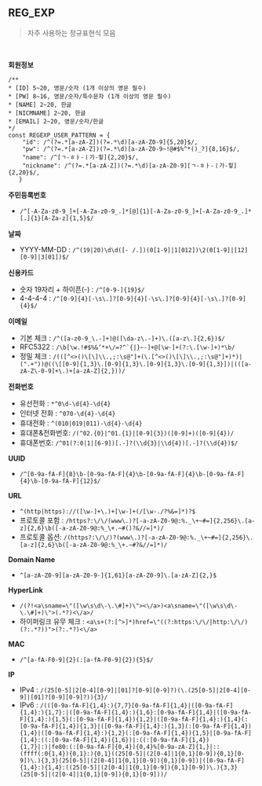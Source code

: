 ## REG\_EXP
> 자주 사용하는 정규표현식 모음
 

<br>

**회원정보**
```
/**
* [ID] 5~20, 영문/숫자 (1개 이상의 영문 필수)
* [PW] 8~16, 영문/숫자/특수문자 (1개 이상의 영문 필수)
* [NAME] 2~20, 한글
* [NICMNAME] 2~20, 한글 
* [EMAIL] 2~20, 영문/숫자/한글 
*/
const REGEXP_USER_PATTERN = {
    "id": /^(?=.*[a-zA-Z])(?=.*\d)[a-zA-Z0-9]{5,20}$/,
    "pw": /^(?=.*[a-zA-Z])(?=.*\d)[a-zA-Z0-9~!@#$%^*()_?]{8,16}$/,
    "name": /^[ㄱ-ㅎㅏ-ㅣ가-힣]{2,20}$/,
    "nickname": /^(?=.*[a-zA-Z])(?=.*\d)[a-zA-Z0-9][ㄱ-ㅎㅏ-ㅣ가-힣]{2,20}$/,
   }
```
**주민등록번호**
- `/^[-A-Za-z0-9_]+[-A-Za-z0-9_.]*[@]{1}[-A-Za-z0-9_]+[-A-Za-z0-9_.]*[.]{1}[A-Za-z]{1,5}$/`


**날짜**
- YYYY-MM-DD : `/^(19|20)\d\d([- /.])(0[1-9]|1[012])\2(0[1-9]|[12][0-9]|3[01])$/`

**신용카드**
- 숫자 19자리 + 하이픈(-) : `/^[0-9-]{19}$/`
- 4-4-4-4 :  `/^[0-9]{4}[-\s\.]?[0-9]{4}[-\s\.]?[0-9]{4}[-\s\.]?[0-9]{4}$/`

**이메일**
- 기본 체크 : `/^([a-z0-9_\.-]+)@([\da-z\.-]+)\.([a-z\.]{2,6})$/`
- RFC5322 : ``/\b[\w.!#$%&’*+\/=?^`{|}~-]+@[\w-]+(?:\.[\w-]+)*\b/``
- 정밀 체크 : `/(([^<>()\[\]\\.,;:\s@"]+(\.[^<>()\[\]\\.,;:\s@"]+)*)|(".+"))@((\[[0-9]{1,3}\.[0-9]{1,3}\.[0-9]{1,3}\.[0-9]{1,3}])|(([a-zA-Z\-0-9]+\.)+[a-zA-Z]{2,}))/`

**전화번호**
- 유선전화 : `*^0\d-\d{4}-\d{4}`
- 인터넷 전화 : `^070-\d{4}-\d{4}`
- 휴대전화 : `^(010|019|011)-\d{4}-\d{4}`
- 휴대폰&전화번호: `/(^02.{0}|^01.{1}|[0-9]{3})([0-9]+)([0-9]{4})/`
- 휴대폰번호: `/^01(?:0|1|[6-9])[.-]?(\\d{3}|\\d{4})[.-]?(\\d{4})$/`

**UUID**
- `/^[0-9a-fA-F]{8}\b-[0-9a-fA-F]{4}\b-[0-9a-fA-F]{4}\b-[0-9a-fA-F]{4}\b-[0-9a-fA-F]{12}$/`

**URL**
- `^(http|https)://([\w-]+\.)+[\w-]+(/[\w-./?%&=]*)?$   `
- 프로토콜 포함 : `/https?:\/\/(www\.)?[-a-zA-Z0-9@:%._\+~#=]{2,256}\.[a-z]{2,6}\b([-a-zA-Z0-9@:%_\+.~#()?&//=]*)/`
- 프로토콜 옵션: `/(https?:\/\/)?(www\.)?[-a-zA-Z0-9@:%._\+~#=]{2,256}\.[a-z]{2,6}\b([-a-zA-Z0-9@:%_\+.~#?&//=]*)/`

**Domain Name**
- `^[a-zA-Z0-9][a-zA-Z0-9-]{1,61}[a-zA-Z0-9]\.[a-zA-Z]{2,}$`

**HyperLink**
- `/(?!<a\sname=\"([\w\s\d\-\.\#]+)\"><\/a>)<a\sname=\"([\w\s\d\-\.\#]+)\">(.*?)<\/a>/`
- 하이퍼링크 유무 체크 : `<a\s+(?:[^>]*)href=\"((?:https:\/\/|http:\/\/)(?:.*?))">(?:.*?)<\/a>`

**MAC**
- `/^[a-fA-F0-9]{2}(:[a-fA-F0-9]{2}){5}$/`

**IP**
- IPv4 : `/(25[0-5]|2[0-4][0-9]|[01]?[0-9][0-9]?)(\.(25[0-5]|2[0-4][0-9]|[01]?[0-9][0-9]?)){3}/`
- IPv6 : `/(([0-9a-fA-F]{1,4}:){7,7}[0-9a-fA-F]{1,4}|([0-9a-fA-F]{1,4}:){1,7}:|([0-9a-fA-F]{1,4}:){1,6}:[0-9a-fA-F]{1,4}|([0-9a-fA-F]{1,4}:){1,5}(:[0-9a-fA-F]{1,4}){1,2}|([0-9a-fA-F]{1,4}:){1,4}(:[0-9a-fA-F]{1,4}){1,3}|([0-9a-fA-F]{1,4}:){1,3}(:[0-9a-fA-F]{1,4}){1,4}|([0-9a-fA-F]{1,4}:){1,2}(:[0-9a-fA-F]{1,4}){1,5}|[0-9a-fA-F]{1,4}:((:[0-9a-fA-F]{1,4}){1,6})|:((:[0-9a-fA-F]{1,4}){1,7}|:)|fe80:(:[0-9a-fA-F]{0,4}){0,4}%[0-9a-zA-Z]{1,}|::(ffff(:0{1,4}){0,1}:){0,1}((25[0-5]|(2[0-4]|1{0,1}[0-9]){0,1}[0-9])\.){3,3}(25[0-5]|(2[0-4]|1{0,1}[0-9]){0,1}[0-9])|([0-9a-fA-F]{1,4}:){1,4}:((25[0-5]|(2[0-4]|1{0,1}[0-9]){0,1}[0-9])\.){3,3}(25[0-5]|(2[0-4]|1{0,1}[0-9]){0,1}[0-9]))/`